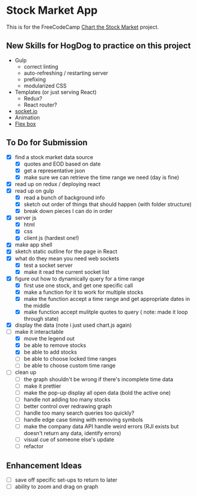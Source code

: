 # Stock Market App
This is for the FreeCodeCamp [Chart the Stock Market](https://www.freecodecamp.com/challenges/chart-the-stock-market) project.

## New Skills for HogDog to practice on this project
* Gulp
  * correct linting
  * auto-refreshing / restarting server 
  * prefixing
  * modularized CSS
* Templates (or just serving React)
  * Redux?
  * React router?
* [socket.io](https://github.com/socketio/socket.io)
* Animation
* [Flex box](https://developer.mozilla.org/en-US/docs/Web/CSS/CSS_Flexible_Box_Layout/Using_CSS_flexible_boxes)

## To Do for Submission
* [X] find a stock market data source
  * [X] quotes and EOD based on date
  * [X] get a representative json
  * [X] make sure we can retrieve the time range we need (day is fine)
* [X] read up on redux / deploying react
* [X] read up on gulp
  * [X] read a bunch of background info
  * [X] sketch out order of things that should happen (with folder structure)
  * [X] break down pieces I can do in order
* [X] server js
  * [X] html
  * [X] css
  * [X] client js (hardest one!)
* [X] make app shell 
* [X] sketch static outline for the page in React
* [X] what do they mean you need web sockets
  * [X] test a socket server
  * [X] make it read the current socket list
* [X] figure out how to dynamically query for a time range
  * [X] first use one stock, and get one specific call
  * [X] make a function for it to work for multiple stocks
  * [X] make the function accept a time range and get appropriate dates in the middle
  * [X] make function accept mulitple quotes to query ( note: made it loop through state)
* [X] display the data (note i just used chart.js again)
* [ ] make it interactable
  * [X] move the legend out
  * [X] be able to remove stocks
  * [X] be able to add stocks
  * [ ] be able to choose locked time ranges
  * [ ] be able to choose custom time range
* [ ] clean up
  * [ ] the graph shouldn't be wrong if there's incomplete time data
  * [ ] make it prettier
  * [ ] make the pop-up display all open data (bold the active one)
  * [ ] handle not adding too many stocks
  * [ ] better control over redrawing graph
  * [ ] handle too many search queries too quickly?
  * [ ] handle edge case timing with removing symbols
  * [ ] make the company data API handle weird errors (RJI exists but doesn't return any data, identify errors)
  * [ ] visual cue of someone else's update
  * [ ] refactor

## Enhancement Ideas
* [ ] save off specific set-ups to return to later
* [ ] ability to zoom and drag on graph